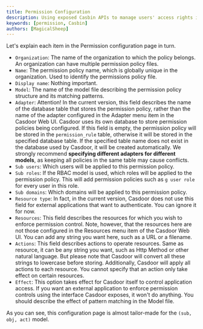 ```yaml
---
title: Permission Configuration
description: Using exposed Casbin APIs to manage users' access rights in organization
keywords: [permission, Casbin]
authors: [MagicalSheep]
---
```


Let's explain each item in the Permission configuration page in turn. 

- `Organization`: The name of the organization to which the policy belongs. An organization can have multiple permission policy files. 
- `Name`: The permission policy name, which is globally unique in the organization. Used to identify the permissions policy file. 
- `Display name`: Nothing important. 
- `Model`: The name of the model file describing the permission policy structure and its matching patterns. 
- `Adapter`: Attention! In the current version, this field describes the name of the database table that stores the permission policy, rather than the name of the adapter configured in the Adapter menu item in the Casdoor Web UI. Casdoor uses its own database to store permission policies being configured. If this field is empty, the permission policy will be stored in the `permission_rule` table, otherwise it will be stored in the specified database table. If the specified table name does not exist in the database used by Casdoor, it will be created automatically. We strongly recommend **specifying different adapters for different models**, as keeping all policies in the same table may cause conflicts. 
- `Sub users`: Which users will be applied to this permission policy. 
- `Sub roles`: If the RBAC model is used, which roles will be applied to the permission policy. This will add permission policies such as `g user role` for every user in this role. 
- `Sub domains`: Which domains will be applied to this permission policy. 
- `Resource type`: In fact, in the current version, Casdoor does not use this field for external applications that want to authenticate. You can ignore it for now. 
- `Resources`: This field describes the resources for which you wish to enforce permission control. Note, however, that the resources here are not those configured in the Resources menu item of the Casdoor Web UI. You can add any string you want here, such as a URL or a filename. 
- `Actions`: This field describes actions to operate resources. Same as resource, it can be any string you want, such as Http Method or other natural language. But please note that Casdoor will convert all these strings to lowercase before storing. Additionally, Casdoor will apply all actions to each resource. You cannot specify that an action only take effect on certain resources. 
- `Effect`: This option takes effect for Casdoor itself to control application access. If you want an external application to enforce permission controls using the interface Casdoor exposes, it won't do anything. You should describe the effect of pattern matching in the Model file. 

As you can see, this configuration page is almost tailor-made for the `(sub, obj, act)` model. 